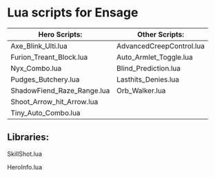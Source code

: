 Lua scripts for Ensage
==============
Hero Scripts:               | Other Scripts:
-----------                 | -----------
Axe_Blink_Ulti.lua          | AdvancedCreepControl.lua                          
Furion_Treant_Block.lua     | Auto_Armlet_Toggle.lua
Nyx_Combo.lua               | Blind_Prediction.lua 
Pudges_Butchery.lua         | Lasthits_Denies.lua
ShadowFiend_Raze_Range.lua  | Orb_Walker.lua
Shoot_Arrow_hit_Arrow.lua   |
Tiny_Auto_Combo.lua         |

Libraries:
-----------
SkillShot.lua

HeroInfo.lua
